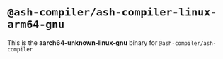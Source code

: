 # `@ash-compiler/ash-compiler-linux-arm64-gnu`

This is the **aarch64-unknown-linux-gnu** binary for `@ash-compiler/ash-compiler`
